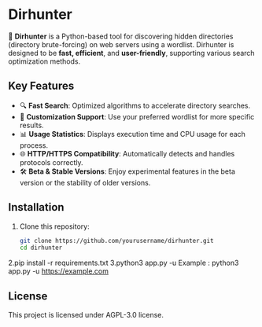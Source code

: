 # Dirhunter  

🚀 **Dirhunter** is a Python-based tool for discovering hidden directories (directory brute-forcing) on web servers using a wordlist. Dirhunter is designed to be **fast, efficient**, and **user-friendly**, supporting various search optimization methods.

## Key Features  
- 🔍 **Fast Search**: Optimized algorithms to accelerate directory searches.  
- 🧰 **Customization Support**: Use your preferred wordlist for more specific results.  
- 📊 **Usage Statistics**: Displays execution time and CPU usage for each process.  
- 🌐 **HTTP/HTTPS Compatibility**: Automatically detects and handles protocols correctly.  
- 🛠️ **Beta & Stable Versions**: Enjoy experimental features in the beta version or the stability of older versions.  

## Installation  
1. Clone this repository:  
   ```bash
   git clone https://github.com/yourusername/dirhunter.git
   cd dirhunter
2.pip install -r requirements.txt
3.python3 app.py -u <target-url>
Example : python3 app.py -u https://example.com

## License
This project is licensed under AGPL-3.0 license.
